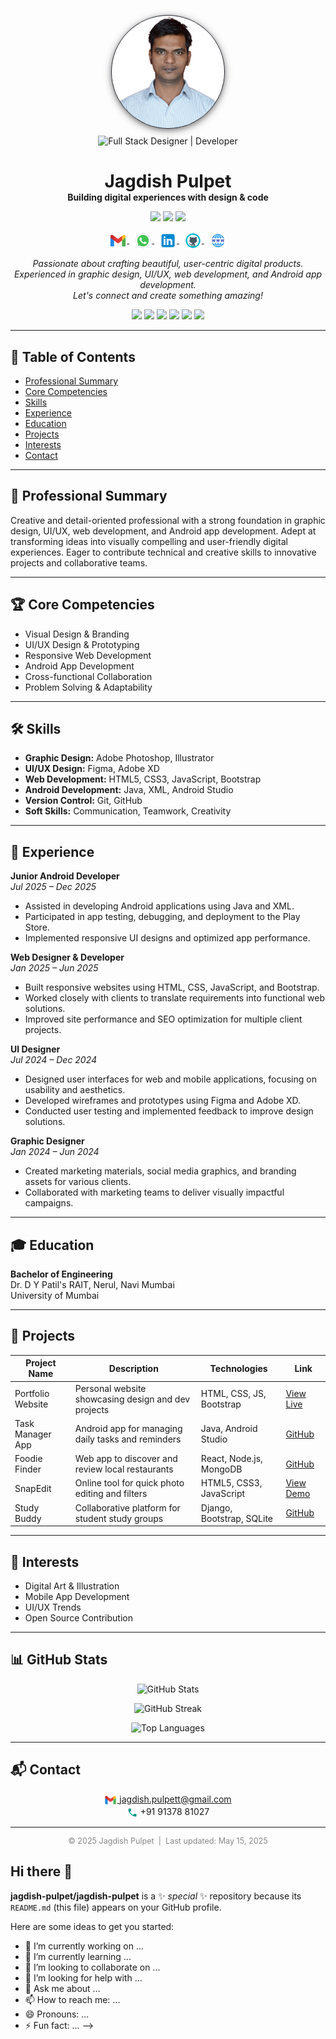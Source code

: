 
<!-- ========================= START: Profile Header Section ========================= -->
<!-- Contains profile photo, title badge, name, tagline, status badges, social links, bio summary, and skill badges -->
<!-- Contains profile photo and title badge -->
<p align="center">
  <img src="assets/jagdish-profile-photo.jpg" alt="Jagdish Pulpet" width="180" style="border-radius:50%; border: 1px solid #23272F; box-shadow: 0 3px 12px rgba(30,30,30,0.5), 0 1.5px 6px rgba(0,0,0,0.18); background: linear-gradient(135deg, #23272F 0%, #444950 100%); margin-bottom: 8px;"><br>
  <img src="https://img.shields.io/badge/Full%20Stack%20Designer%20%7C%20Developer-23272F?style=for-the-badge&logo=codefactor&logoColor=white" alt="Full Stack Designer | Developer" />
</p>

<!-- START: Name and Tagline -->
<h1 align="center" style="margin-bottom:0;">Jagdish Pulpet</h1>
<p align="center" style="margin-top:0;">
  <b>Building digital experiences with design & code</b>
</p>

<!-- START: Status Badges -->
<p align="center">
  <img src="https://img.shields.io/badge/Location-Bengaluru,%20India-blue?style=flat-square&logo=googlemaps&logoColor=white" />
  <img src="https://img.shields.io/badge/Experience-2+%20years-green?style=flat-square&logo=clockify&logoColor=white" />
  <img src="https://img.shields.io/badge/Available%20for%20Hire-Yes-brightgreen?style=flat-square&logo=addthis&logoColor=white" />
</p>

<!-- START: Social Links -->
<p align="center">
  <a href="mailto:jagdish.pulpett@gmail.com">
    <img src="assets/gmail.png" alt="Email" width="28" style="vertical-align:middle;">
  </a>
  &nbsp;
  <a href="https://wa.me/919137881027" target="_blank">
    <img src="assets/whatsapp.png" alt="WhatsApp" width="28" style="vertical-align:middle;">
  </a>
  &nbsp;
  <a href="https://linkedin.com/in/jagdish-pulpet" target="_blank">
    <img src="assets/linkedin.png" alt="LinkedIn" width="28" style="vertical-align:middle;">
  </a>
  &nbsp;
  <a href="https://github.com/jagdish-pulpet" target="_blank">
    <img src="assets/github.png" alt="GitHub" width="28" style="vertical-align:middle;">
  </a>
  &nbsp;
  <a href="https://your-portfolio-demo.com" target="_blank">
    <img src="assets/portfolio.png" alt="Portfolio" width="28" style="vertical-align:middle;">
  </a>
</p>

<!-- START: Bio Summary -->
<p align="center" style="max-width:600px;">
  <i>
    Passionate about crafting beautiful, user-centric digital products.<br>
    Experienced in graphic design, UI/UX, web development, and Android app development.<br>
    Let's connect and create something amazing!
  </i>
</p>

<!-- START: Skill Badges -->
<p align="center">
  <img src="https://img.shields.io/badge/Designer-blue" />
  <img src="https://img.shields.io/badge/Developer-green" />
  <img src="https://img.shields.io/badge/HTML5-E34F26?logo=html5&logoColor=white" />
  <img src="https://img.shields.io/badge/CSS3-1572B6?logo=css3&logoColor=white" />
  <img src="https://img.shields.io/badge/JavaScript-F7DF1E?logo=javascript&logoColor=black" />
  <img src="https://img.shields.io/badge/Android-3DDC84?logo=android&logoColor=white" />
</p>

<!-- ========================= END: Profile Header Section =========================== -->

---

<!-- ========================= START: Table of Contents Section ====================== -->
<!-- Contains quick links to all major sections for easy navigation -->
## 📑 Table of Contents

- [Professional Summary](#professional-summary)
- [Core Competencies](#core-competencies)
- [Skills](#skills)
- [Experience](#experience)
- [Education](#education)
- [Projects](#projects)
- [Interests](#interests)
- [Contact](#contact)

<!-- ========================= END: Table of Contents Section ======================== -->

---

<!-- ========================= START: Professional Summary Section =================== -->
<!-- Brief overview of professional background and strengths -->
## 📝 Professional Summary

Creative and detail-oriented professional with a strong foundation in graphic design, UI/UX, web development, and Android app development. Adept at transforming ideas into visually compelling and user-friendly digital experiences. Eager to contribute technical and creative skills to innovative projects and collaborative teams.

<!-- ========================= END: Professional Summary Section ===================== -->

---

<!-- ========================= START: Core Competencies Section ====================== -->
<!-- Highlights of main areas of expertise -->
## 🏆 Core Competencies

- Visual Design & Branding
- UI/UX Design & Prototyping
- Responsive Web Development
- Android App Development
- Cross-functional Collaboration
- Problem Solving & Adaptability

<!-- ========================= END: Core Competencies Section ======================== -->

---

<!-- START: Skills Section -->
## 🛠️ Skills

<!-- ========================= START: Skills List ==================================== -->
<!-- Detailed list of technical and soft skills -->
- **Graphic Design:** Adobe Photoshop, Illustrator
- **UI/UX Design:** Figma, Adobe XD
- **Web Development:** HTML5, CSS3, JavaScript, Bootstrap
- **Android Development:** Java, XML, Android Studio
- **Version Control:** Git, GitHub
- **Soft Skills:** Communication, Teamwork, Creativity
<!-- ========================= END: Skills Section ================================== -->

---

<!-- ========================= START: Experience Section ============================= -->
<!-- Professional work experience, roles, and responsibilities -->
## 💼 Experience

<!-- START: Job Position 1 -->
**Junior Android Developer**  
_Jul 2025 – Dec 2025_

- Assisted in developing Android applications using Java and XML.
- Participated in app testing, debugging, and deployment to the Play Store.
- Implemented responsive UI designs and optimized app performance.

<!-- START: Job Position 2 -->
**Web Designer & Developer**  
_Jan 2025 – Jun 2025_

- Built responsive websites using HTML, CSS, JavaScript, and Bootstrap.
- Worked closely with clients to translate requirements into functional web solutions.
- Improved site performance and SEO optimization for multiple client projects.

<!-- START: Job Position 3 -->
**UI Designer**  
_Jul 2024 – Dec 2024_

- Designed user interfaces for web and mobile applications, focusing on usability and aesthetics.
- Developed wireframes and prototypes using Figma and Adobe XD.
- Conducted user testing and implemented feedback to improve design solutions.

<!-- START: Job Position 4 -->
**Graphic Designer**  
_Jan 2024 – Jun 2024_

- Created marketing materials, social media graphics, and branding assets for various clients.
- Collaborated with marketing teams to deliver visually impactful campaigns.
<!-- ========================= END: Experience Section =============================== -->

---

<!-- ========================= START: Education Section ============================== -->
<!-- Academic background and qualifications -->
## 🎓 Education

**Bachelor of Engineering**  
Dr. D Y Patil's RAIT, Nerul, Navi Mumbai  
University of Mumbai
<!-- ========================= END: Education Section ================================ -->

---

<!-- ========================= START: Projects Section =============================== -->
<!-- Notable projects with brief descriptions and links -->
## 🚀 Projects

<!-- START: Projects Table -->
| Project Name      | Description                                         | Technologies              | Link                                                         |
| ----------------- | --------------------------------------------------- | ------------------------- | ------------------------------------------------------------ |
| Portfolio Website | Personal website showcasing design and dev projects | HTML, CSS, JS, Bootstrap  | [View Live](https://jagdish-pulpet.github.io/portfolio)      |
| Task Manager App  | Android app for managing daily tasks and reminders  | Java, Android Studio      | [GitHub](https://github.com/jagdish-pulpet/task-manager-app) |
| Foodie Finder     | Web app to discover and review local restaurants    | React, Node.js, MongoDB   | [GitHub](https://github.com/jagdish-pulpet/foodie-finder)    |
| SnapEdit          | Online tool for quick photo editing and filters     | HTML5, CSS3, JavaScript   | [View Demo](https://jagdish-pulpet.github.io/snapedit)       |
| Study Buddy       | Collaborative platform for student study groups     | Django, Bootstrap, SQLite | [GitHub](https://github.com/jagdish-pulpet/study-buddy)      |
<!-- ========================= END: Projects Section ================================ -->

---

<!-- START: Interests Section -->
## 🎨 Interests

<!-- ========================= START: Interests List ================================= -->
<!-- List of personal and professional interests -->
- Digital Art & Illustration
- Mobile App Development
- UI/UX Trends
- Open Source Contribution
<!-- ========================= END: Interests Section =============================== -->

---

<!-- ========================= START: GitHub Stats Section =========================== -->
<!-- GitHub statistics, streaks, and trophies -->
## 📊 GitHub Stats

<!-- START: GitHub Stats Cards -->
<p align="center">
  <img src="https://github-readme-stats.vercel.app/api?username=jagdish-pulpet&show_icons=true&theme=radical" alt="GitHub Stats" />
</p>

<p align="center">
  <img src="https://github-readme-streak-stats.herokuapp.com/?user=jagdish-pulpet&theme=radical" alt="GitHub Streak" />
</p>

<p align="center">
  <img src="https://github-readme-stats.vercel.app/api/top-langs/?username=jagdish-pulpet&layout=compact&theme=radical" alt="Top Languages" />
</p>
<!-- ========================= END: GitHub Stats Section ============================= -->

---

<!-- ========================= START: Contact Section ================================ -->
<!-- Contact information and ways to connect -->
## 📬 Contact

<!-- START: Social Links -->
<!-- START: Contact Info -->
<p align="center">
  <a href="mailto:jagdish.pulpett@gmail.com">
    <img src="assets/gmail.png" alt="Email" width="20" style="vertical-align:middle;"> jagdish.pulpett@gmail.com
  </a> <br>
  <img src="assets/phone.png" alt="Phone" width="18" style="vertical-align:middle;"> +91 91378 81027
</p>
<!-- ========================= END: Contact Section ================================= -->

---

<!-- START: Footer -->
<p align="center" style="color:#888;font-size:0.9em;">
  &copy; 2025 Jagdish Pulpet &nbsp;|&nbsp; Last updated: May 15, 2025
</p>
<!-- END: Footer -->

## Hi there 👋


**jagdish-pulpet/jagdish-pulpet** is a ✨ _special_ ✨ repository because its `README.md` (this file) appears on your GitHub profile.

Here are some ideas to get you started:

- 🔭 I’m currently working on ...
- 🌱 I’m currently learning ...
- 👯 I’m looking to collaborate on ...
- 🤔 I’m looking for help with ...
- 💬 Ask me about ...
- 📫 How to reach me: ...
- 😄 Pronouns: ...
- ⚡ Fun fact: ...
-->

